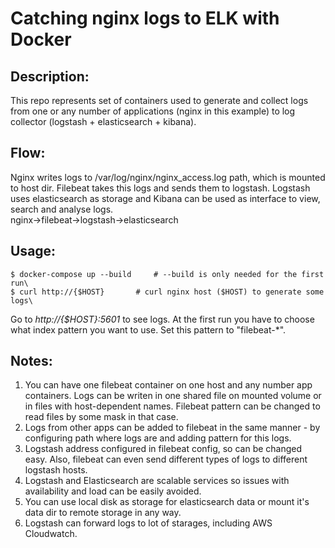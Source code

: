 # Catching nginx logs to ELK with Docker

## Description:
This repo represents set of containers used to generate and collect logs from one or any number of applications (nginx in this example) to log collector (logstash + elasticsearch + kibana).

## Flow:
Nginx writes logs to /var/log/nginx/nginx_access.log path, which is mounted to host dir. Filebeat takes this logs and sends them to logstash. Logstash uses elasticsearch as storage and Kibana can be used as interface to view, search and analyse logs.\
nginx->filebeat->logstash->elasticsearch

## Usage:
```
$ docker-compose up --build 	# --build is only needed for the first run\
$ curl http://{$HOST}		# curl nginx host ($HOST) to generate some logs\
```
Go to _http://{$HOST}:5601_ to see logs. At the first run you have to choose what index pattern you want to use. Set this pattern to "filebeat-*".

## Notes:
1. You can have one filebeat container on one host and any number app containers. Logs can be writen in one shared file on mounted volume or in files with host-dependent names. Filebeat pattern can be changed to read files by some mask in that case.
2. Logs from other apps can be added to filebeat in the same manner - by configuring path where logs are and adding pattern for this logs.
3. Logstash address configured in filebeat config, so can be changed easy. Also, filebeat can even send different types of logs to different logstash hosts.
4. Logstash and Elasticsearch are scalable services so issues with availability and load can be easily avoided.
5. You can use local disk as storage for elasticsearch data or mount it's data dir to remote storage in any way.
6. Logstash can forward logs to lot of starages, including AWS Cloudwatch. 


